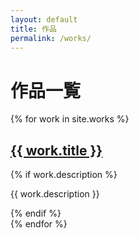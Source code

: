 ```yaml
---
layout: default
title: 作品
permalink: /works/
---
```


<h1>作品一覧</h1>

<div class="works-list">
  {% for work in site.works %}
    <article class="work-preview">
      <h2>
        <a href="{{ work.url | prepend: site.baseurl }}">{{ work.title }}</a>
      </h2>
      {% if work.description %}
        <p>{{ work.description }}</p>
      {% endif %}
    </article>
  {% endfor %}
</div> 